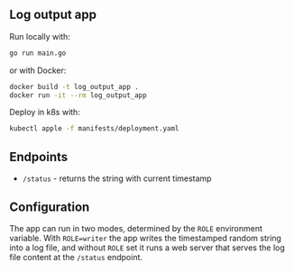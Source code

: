 ## Log output app

Run locally with:

```bash
go run main.go
```

or with Docker:

```bash
docker build -t log_output_app .
docker run -it --rm log_output_app
```

Deploy in k8s with:

```bash
kubectl apple -f manifests/deployment.yaml
```

## Endpoints

- `/status` - returns the string with current timestamp

## Configuration

The app can run in two modes, determined by the `ROLE` environment variable. With `ROLE=writer` the app writes the timestamped random string into a log file, and without `ROLE` set it runs a web server that serves the log file content at the `/status` endpoint.
